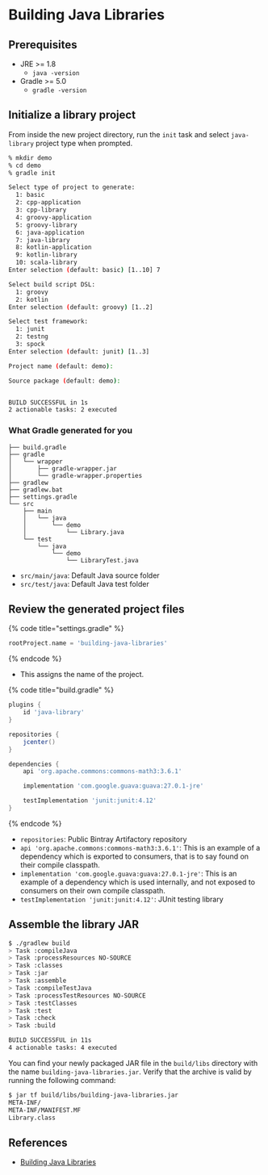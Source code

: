 # Building Java Libraries

## Prerequisites

* JRE &gt;= 1.8
  * `java -version`
* Gradle &gt;= 5.0
  * `gradle -version`

## Initialize a library project

From inside the new project directory, run the `init` task and select `java-library` project type when prompted.

```bash
% mkdir demo
% cd demo
% gradle init

Select type of project to generate:
  1: basic
  2: cpp-application
  3: cpp-library
  4: groovy-application
  5: groovy-library
  6: java-application
  7: java-library
  8: kotlin-application
  9: kotlin-library
  10: scala-library
Enter selection (default: basic) [1..10] 7

Select build script DSL:
  1: groovy
  2: kotlin
Enter selection (default: groovy) [1..2]

Select test framework:
  1: junit
  2: testng
  3: spock
Enter selection (default: junit) [1..3]

Project name (default: demo):

Source package (default: demo):


BUILD SUCCESSFUL in 1s
2 actionable tasks: 2 executed
```

### What Gradle generated for you

```text
├── build.gradle
├── gradle
│   └── wrapper 
│       ├── gradle-wrapper.jar
│       └── gradle-wrapper.properties
├── gradlew
├── gradlew.bat
├── settings.gradle
└── src
    ├── main
    │   └── java 
    │       └── demo
    │           └── Library.java
    └── test
        └── java 
            └── demo
                └── LibraryTest.java
```

* `src/main/java`: Default Java source folder
* `src/test/java`: Default Java test folder

## Review the generated project files

{% code title="settings.gradle" %}
```groovy
rootProject.name = 'building-java-libraries'
```
{% endcode %}

* This assigns the name of the project.

{% code title="build.gradle" %}
```groovy
plugins {
    id 'java-library'
}

repositories {
    jcenter() 
}

dependencies {
    api 'org.apache.commons:commons-math3:3.6.1' 

    implementation 'com.google.guava:guava:27.0.1-jre' 

    testImplementation 'junit:junit:4.12' 
}
```
{% endcode %}

* `repositories`: Public Bintray Artifactory repository
* `api 'org.apache.commons:commons-math3:3.6.1'`: This is an example of a dependency which is exported to consumers, that is to say found on their compile classpath.
* `implementation 'com.google.guava:guava:27.0.1-jre'`: This is an example of a dependency which is used internally, and not exposed to consumers on their own compile classpath.
* `testImplementation 'junit:junit:4.12'`: JUnit testing library

## Assemble the library JAR

```bash
$ ./gradlew build
> Task :compileJava
> Task :processResources NO-SOURCE
> Task :classes
> Task :jar
> Task :assemble
> Task :compileTestJava
> Task :processTestResources NO-SOURCE
> Task :testClasses
> Task :test
> Task :check
> Task :build

BUILD SUCCESSFUL in 11s
4 actionable tasks: 4 executed
```

You can find your newly packaged JAR file in the `build/libs` directory with the name `building-java-libraries.jar`. Verify that the archive is valid by running the following command:

```bash
$ jar tf build/libs/building-java-libraries.jar
META-INF/
META-INF/MANIFEST.MF
Library.class
```

## References

* [Building Java Libraries](https://guides.gradle.org/building-java-libraries/)

